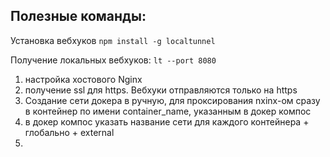 ## Полезные команды:

Установка вебхуков
`npm install -g localtunnel`

Получение локальных вебхуков:
`lt --port 8080`

1. настройка хостового Nginx
2. получение ssl для https. Вебхуки отправляются только на https
3. Создание сети докера в ручную, для проксирования nxinx-ом сразу в контейнер по имени container_name, указанным в докер компос
4. в докер компос указать название сети для каждого контейнера + глобально + external
5. 